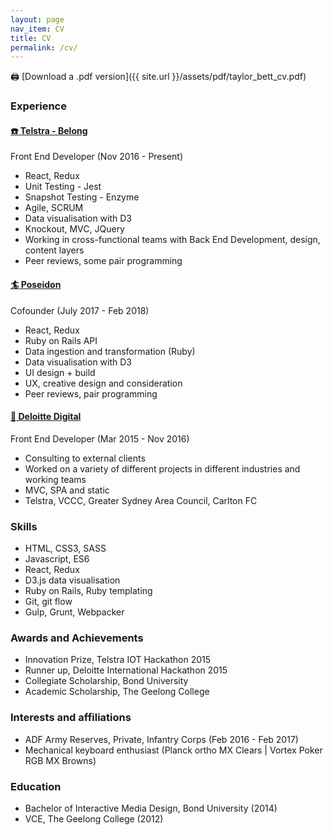 ```yaml
---
layout: page
nav_item: CV
title: CV
permalink: /cv/
---
```


:printer: [Download a .pdf version]({{ site.url }}/assets/pdf/taylor_bett_cv.pdf)

### Experience

#### <a href="https://belong.com.au" target="_blank">:telephone: Telstra - Belong</a>

Front End Developer <span class="font-secondary">(Nov 2016 - Present)</span>

* React, Redux
* Unit Testing - Jest
* Snapshot Testing - Enzyme
* Agile, SCRUM
* Data visualisation with D3
* Knockout, MVC, JQuery
* Working in cross-functional teams with Back End Development, design, content layers
* Peer reviews, some pair programming

#### <a href="http://app.surfposeidon.io" target="_blank">:surfer: Poseidon</a>

Cofounder <span class="font-secondary">(July 2017 - Feb 2018)</span>

* React, Redux
* Ruby on Rails API
* Data ingestion and transformation (Ruby)
* Data visualisation with D3
* UI design + build
* UX, creative design and consideration
* Peer reviews, pair programming

#### <a href="https://www2.deloitte.com" target="_blank">:necktie: Deloitte Digital</a>

Front End Developer <span class="font-secondary">(Mar 2015 - Nov 2016)</span>

* Consulting to external clients
* Worked on a variety of different projects in different industries and working teams
* MVC, SPA and static
* Telstra, VCCC, Greater Sydney Area Council, Carlton FC

### Skills
* HTML, CSS3, SASS
* Javascript, ES6
* React, Redux
* D3.js data visualisation
* Ruby on Rails, Ruby templating
* Git, git flow
* Gulp, Grunt, Webpacker

### Awards and Achievements
* Innovation Prize, Telstra IOT Hackathon 2015
* Runner up, Deloitte International Hackathon 2015
* Collegiate Scholarship, Bond University
* Academic Scholarship, The Geelong College

### Interests and affiliations
* ADF Army Reserves, Private, Infantry Corps <span class="font-secondary">(Feb 2016 - Feb 2017)</span>
* Mechanical keyboard enthusiast <span class="font-secondary">(Planck ortho MX Clears | Vortex Poker RGB MX Browns)</span>


### Education
* Bachelor of Interactive Media Design, Bond University (2014)
* VCE, The Geelong College (2012)